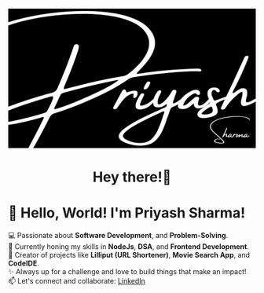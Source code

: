 ![Image](/Priyash%20cursive.png)

<h1 align="center">Hey there!👋</h1>

# 👋 Hello, World! I'm **Priyash Sharma**!  
💻 Passionate about **Software Development**, and **Problem-Solving**.  
🌱 Currently honing my skills in **NodeJs**, **DSA**, and **Frontend Development**.  
🚀 Creator of projects like **Lilliput (URL Shortener)**, **Movie Search App**, and **CodeIDE**.  
✨ Always up for a challenge and love to build things that make an impact!  
📫 Let's connect and collaborate: [LinkedIn](https://www.linkedin.com/in/priyash24/)


<!--
**PriyAsh-24/PriyAsh-24** is a ✨ _special_ ✨ repository because its `README.md` (this file) appears on your GitHub profile.

Here are some ideas to get you started:

- 🔭 I’m currently working on ...
- 🌱 I’m currently learning ...
- 👯 I’m looking to collaborate on ...
- 🤔 I’m looking for help with ...
- 💬 Ask me about ...
- 📫 How to reach me: ...
- 😄 Pronouns: ...
- ⚡ Fun fact: ...
-->
